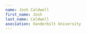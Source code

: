 ```yaml
---
name: Josh Caldwell
first_name: Josh
last_name: Caldwell
asociation: Vanderbilt University 
---
```

